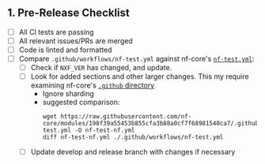 <!--
# mskcc-omics-workflows/modules release

Please fill in the appropriate checklist below (delete whatever is not relevant).
Please follow the RELEASE.md in addition to this checklist.

Remember that PRs should be made against the main branch.

Learn more about contributing: [gitbook](https://mskcc-omics-workflows.gitbook.io/omics-wf/GMaCKqX0TmAhUOoZmuc6)

-->

## 1. Pre-Release Checklist

- [ ] All CI tests are passing
- [ ] All relevant issues/PRs are merged
- [ ] Code is linted and formatted
- [ ] Compare `.github/workflows/nf-test.yml` against nf-core's [`nf-test.yml`](https://github.com/nf-core/modules/blob/198f39a55453b855cfa3b88a0cf7f68981540ca7/.github/workflows/nf-test.yml):
    - [ ] Check if `NXF_VER` has changed, and update.
    - [ ] Look for added sections and other larger changes. This my require examining nf-core's [`.github` directory](https://github.com/nf-core/modules/tree/198f39a55453b855cfa3b88a0cf7f68981540ca7/.github)
        - Ignore sharding
        - suggested comparison:
          ```console
          wget https://raw.githubusercontent.com/nf-core/modules/198f39a55453b855cfa3b88a0cf7f68981540ca7/.github/workflows/nf-test.yml -O nf-test-nf.yml
          diff nf-test-nf.yml ./.github/workflows/nf-test.yml
    - [ ] Update develop and release branch with changes if necessary
